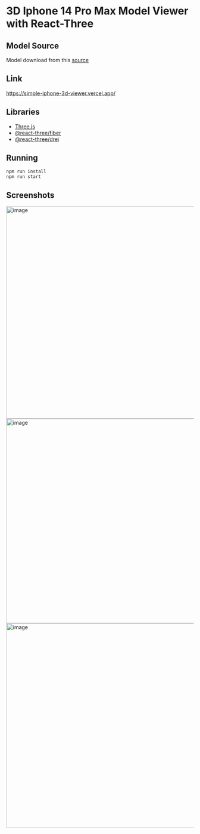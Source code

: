 # 3D Iphone 14 Pro Max Model Viewer with React-Three

## Model Source
Model download from this [source](https://sketchfab.com/3d-models/iphone-14-pro-max-95f11f5a06604c8b9fd44046ae52a9cc)

## Link
https://simple-iphone-3d-viewer.vercel.app/

## Libraries
- [Three.js](https://github.com/mrdoob/three.js)
- [@react-three/fiber](https://github.com/pmndrs/react-three-fiber)
- [@react-three/drei](https://github.com/pmndrs/drei)

## Running
```
npm run install
npm run start
```

## Screenshots
<img width="569" alt="image" src="https://github.com/nixonandhika/simple-iphone-3d-viewer/assets/43450143/e996125d-8f12-4fc5-bf0c-98ca8e7ae714">
<img width="548" alt="image" src="https://github.com/nixonandhika/simple-iphone-3d-viewer/assets/43450143/541dffe8-9dd8-4750-8e46-53feb7ce3eb0">
<img width="548" alt="image" src="https://github.com/nixonandhika/simple-iphone-3d-viewer/assets/43450143/2c6750de-2d04-41c7-8431-84ac47f82995">
